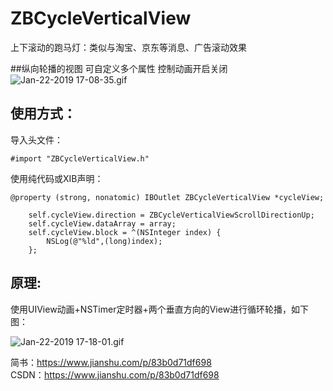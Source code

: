 # ZBCycleVerticalView
上下滚动的跑马灯：类似与淘宝、京东等消息、广告滚动效果

##纵向轮播的视图 可自定义多个属性 控制动画开启关闭
![Jan-22-2019 17-08-35.gif](https://upload-images.jianshu.io/upload_images/5132421-2ae4b63674b02cc4.gif?imageMogr2/auto-orient/strip)


## 使用方式：

导入头文件：
```
#import "ZBCycleVerticalView.h"
```

使用纯代码或XIB声明：
```
@property (strong, nonatomic) IBOutlet ZBCycleVerticalView *cycleView;
```

```
    self.cycleView.direction = ZBCycleVerticalViewScrollDirectionUp;
    self.cycleView.dataArray = array;
    self.cycleView.block = ^(NSInteger index) {
        NSLog(@"%ld",(long)index);
    };
```

## 原理:
使用UIView动画+NSTimer定时器+两个垂直方向的View进行循环轮播，如下图：


![Jan-22-2019 17-18-01.gif](https://upload-images.jianshu.io/upload_images/5132421-9fc3fb1d2c8de0d5.gif?imageMogr2/auto-orient/strip)


简书：https://www.jianshu.com/p/83b0d71df698 <br>
CSDN：https://www.jianshu.com/p/83b0d71df698
